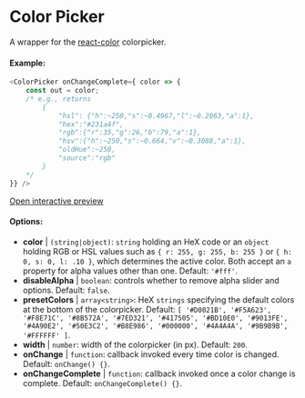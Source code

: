 # Color Picker

A wrapper for the [react-color](https://casesandberg.github.io/react-color/) colorpicker.

#### Example:

``` js
<ColorPicker onChangeComplete={ color => {
    const out = color;
    /* e.g., returns 
        {
            "hsl": {"h":~250,"s":~0.4967,"l":~0.2063,"a":1},
            "hex":"#231a4f",
            "rgb":{"r":35,"g":26,"b":79,"a":1},
            "hsv":{"h":~250,"s":~0.664,"v":~0.3088,"a":1},
            "oldHue":~250,
            "source":"rgb"
        }
    */
}} />
```

[Open interactive preview](https://isle.heinz.cmu.edu/components/color-picker/)

#### Options:

* __color__ | `(string|object)`: `string` holding an HeX code or an `object` holding RGB or HSL values such as `{ r: 255, g: 255, b: 255 }` or `{ h: 0, s: 0, l: .10 }`, which determines the active color. Both accept an `a` property for alpha values other than one. Default: `'#fff'`.
* __disableAlpha__ | `boolean`: controls whether to remove alpha slider and options. Default: `false`.
* __presetColors__ | `array<string>`: HeX `strings` specifying the default colors at the bottom of the colorpicker. Default: `[
  '#D0021B',
  '#F5A623',
  '#F8E71C',
  '#8B572A',
  '#7ED321',
  '#417505',
  '#BD10E0',
  '#9013FE',
  '#4A90E2',
  '#50E3C2',
  '#B8E986',
  '#000000',
  '#4A4A4A',
  '#9B9B9B',
  '#FFFFFF'
]`.
* __width__ | `number`: width of the colorpicker (in px). Default: `200`.
* __onChange__ | `function`: callback invoked every time color is changed. Default: `onChange() {}`.
* __onChangeComplete__ | `function`: callback invoked once a color change is complete. Default: `onChangeComplete() {}`.
